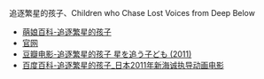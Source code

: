 追逐繁星的孩子、Children who Chase Lost Voices from Deep Below
- [萌娘百科-追逐繁星的孩子](https://zh.moegirl.org.cn/%E8%BF%BD%E9%80%90%E7%B9%81%E6%98%9F%E7%9A%84%E5%AD%A9%E5%AD%90)
- [官网](https://www.hoshi-o-kodomo.jp/)
- [豆瓣电影-追逐繁星的孩子 星を追う子ども (2011)](https://movie.douban.com/subject/4246125/)
- [百度百科-追逐繁星的孩子_日本2011年新海诚执导动画电影](https://baike.baidu.com/item/%E8%BF%BD%E9%80%90%E7%B9%81%E6%98%9F%E7%9A%84%E5%AD%A9%E5%AD%90/82528)
